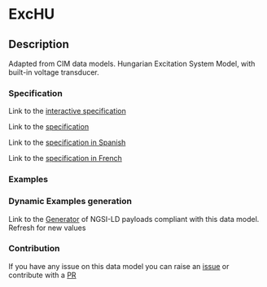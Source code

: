 # ExcHU

## Description 

Adapted from CIM data models. Hungarian Excitation System Model, with built-in voltage transducer.
### Specification

Link to the [interactive specification](https://swagger.lab.fiware.org/?url=https://smart-data-models.github.io/dataModel.EnergyCIM/ExcHU/swagger.yaml)

Link to the [specification](https://smart-data-models.github.io/dataModel.EnergyCIM/ExcHU/doc/spec.md)

Link to the [specification in Spanish](https://smart-data-models.github.io/dataModel.EnergyCIM/ExcHU/doc/spec_ES.md)

Link to the [specification in French](https://smart-data-models.github.io/dataModel.EnergyCIM/ExcHU/doc/spec_FR.md)
### Examples
### Dynamic Examples generation

Link to the [Generator](https://smartdatamodels.org/extra/ngsi-ld_generator_v0.91.php?schemaUrl=https://raw.githubusercontent.com/smart-data-models/dataModel.EnergyCIM/master/ExcHU/schema.json&email=info@smartdatamodels.org) of NGSI-LD payloads compliant with this data model. Refresh for new values
### Contribution

 If you have any issue on this data model you can raise an [issue](https://github.com/smart-data-models/dataModel.EnergyCIM/issues)  or contribute with a [PR](https://github.com/smart-data-models/dataModel.EnergyCIM/pulls)